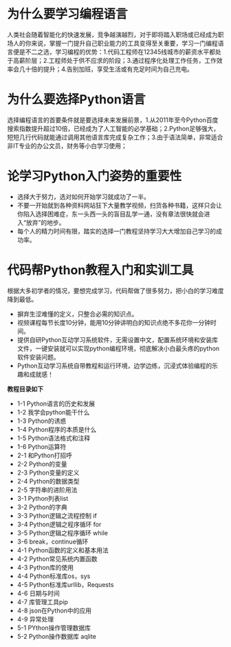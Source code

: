 # 为什么要学习编程语言
人类社会随着智能化的快速发展，竞争越演越烈，对于即将踏入职场或已经成为职场人的你来说，掌握一门提升自己职业能力的工具变得至关重要，学习一门编程语言便是不二之选，学习编程的优势：1.代码工程师在12345线城市的薪资水平都处于高薪阶层；2.工程师处于供不应求的阶段；3.通过程序化处理工作任务，工作效率会几十倍的提升；4.告别加班，享受生活或有充足时间为自己充电。
# 为什么要选择Python语言
选择编程语言的首要条件就是要选择未来发展前景，1.从2011年至今Python百度搜索指数提升超过10倍，已经成为了人工智能的必学基础；2.Python足够强大，短短几行代码就能通过调用其他语言库完成复杂工作；3.由于语法简单，非常适合非IT专业的办公文员，财务等小白学习使用；
# 论学习Python入门姿势的重要性
- 选择大于努力，选对如何开始学习就成功了一半。
- 不要一开始就到各种资料网站狂下大量教学视频，扫货各种书籍，这样只会让你陷入选择困难症，东一头西一头的盲目乱学一通，没有章法很快就会进入“放弃”的地步。
- 每个人的精力时间有限，踏实的选择一门教程坚持学习大大增加自己学习的成功率。
# 代码帮Python教程入门和实训工具
根据大多初学者的情况，要想完成学习，代码帮做了很多努力，把小白的学习难度降到最低。
- 摒弃生涩难懂的定义，只整合必需的知识点。
- 视频课程每节长度10分钟，能用10分钟讲明白的知识点绝不多花你一分钟时间。
- 提供自研Python互动学习系统软件，无需设置中文，配置系统环境和安装库文件，一键安装就可以实现python编程环境，彻底解决小白最头疼的python软件安装问题。
- Python互动学习系统自带教程和运行环境，边学边练，沉浸式体验编程的乐趣和成就感！

**教程目录如下**
- 1-1 Python语言的历史和发展
- 1-2 我学会python能干什么
- 1-3 Python的诱惑
- 1-4 Python程序的本质是什么
- 1-5 Python语法格式和注释
- 1-6 Python运算符
- 2-1 和Python打招呼
- 2-2 Python的变量
- 2-3 Python变量的定义
- 2-4 Python的数据类型
- 2-5 字符串的进阶用法
- 3-1 Python列表list
- 3-2 Python的字典
- 3-3 Python逻辑之流程控制 if
- 3-4 Python逻辑之程序循环 for
- 3-5 Python逻辑之程序循环 while
- 3-6 break，continue循环
- 4-1 Python函数的定义和基本用法
- 4-2 Python常见系统内置函数
- 4-3 Python库的使用
- 4-4 Python标准库os，sys
- 4-5 Python标准库urllib，Requests
- 4-6 日期与时间
- 4-7 库管理工具pip
- 4-8 json在Python中的应用
- 4-9 异常处理
- 5-1 PYthon操作管理数据库
- 5-2 Python操作数据库 aqlite
